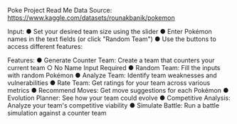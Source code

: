 Poke Project Read Me
Data Source: https://www.kaggle.com/datasets/rounakbanik/pokemon


Input:
  ● Set your desired team size using the slider
  ● Enter Pokémon names in the text fields (or click "Random Team")
  ● Use the buttons to access different features:

  
Features:
  ● Generate Counter Team: Create a team that counters your current team
    ○ No Name Input Required
  ● Random Team: Fill the inputs with random Pokémon
  ● Analyze Team: Identify team weaknesses and vulnerabilities
  ● Rate Team: Get ratings for your team across various metrics
  ● Recommend Moves: Get move suggestions for each Pokémon
  ● Evolution Planner: See how your team could evolve
  ● Competitive Analysis: Analyze your team's competitive viability
  ● Simulate Battle: Run a battle simulation against a counter team
